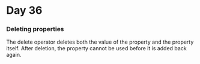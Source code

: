 # Day 36

### Deleting properties

The delete operator deletes both the value of the property and the property itself. After deletion,  the property cannot be used before it is added back again.